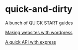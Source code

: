 # quick-and-dirty
A bunch of QUICK START guides

[Making websites with wordpress](./wp.md)

[A quick API with express](./api.md)

